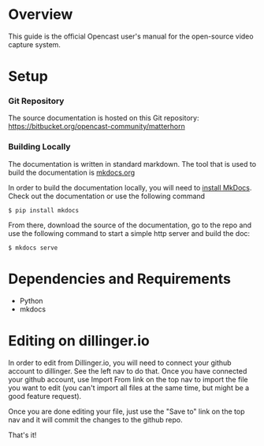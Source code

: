 # Overview

This guide is the official Opencast user's manual for the open-source video capture system.

# Setup

### Git Repository
The source documentation is hosted on this Git repository: https://bitbucket.org/opencast-community/matterhorn

### Building Locally
The documentation is written in standard markdown. The tool that is used to build the documentation is [mkdocs.org](http://www.mkdocs.org/)

In order to build the documentation locally, you will need to [install MkDocs](http://www.mkdocs.org/#installation). Check out the documentation or use the following command

```
$ pip install mkdocs
```

From there, download the source of the documentation, go to the repo and use the following command to start a simple http server and build the doc:

```
$ mkdocs serve
```

# Dependencies and Requirements

* Python
* mkdocs

# Editing on dillinger.io
In order to edit from Dillinger.io, you will need to connect your github account to dillinger. See the left nav to do that. Once you have connected your github account, use Import From link on the top nav to import the file you want to edit (you can't import all files at the same time, but might be a good feature request). 

Once you are done editing your file, just use the "Save to" link on the top nav and it will commit the changes to the github repo.

That's it!
